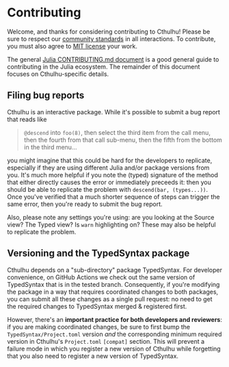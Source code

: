 # Contributing

Welcome, and thanks for considering contributing to Cthulhu! Please be sure to respect our [community standards](https://julialang.org/community/standards) in all interactions. To contribute, you must also agree to [MIT license](LICENSE.md) your work.

The general [Julia CONTRIBUTING.md document](https://github.com/JuliaLang/julia/blob/master/CONTRIBUTING.md) is a good general guide to contributing in the Julia ecosystem. The remainder of this document focuses on Cthulhu-specific details.

## Filing bug reports

Cthulhu is an interactive package. While it's possible to submit a bug report that reads like

> `@descend` into `foo(8)`, then select the third item from the call menu, then the fourth from that call sub-menu, then the fifth from the bottom in the third menu...

you might imagine that this could be hard for the developers to replicate, especially if they are using different Julia and/or package versions from you. It's much more helpful if you note the (typed) signature of the method that either directly causes the error or immediately preceeds it: then you should be able to replicate the problem with `descend(bar, (types...))`. Once you've verified that a much shorter sequence of steps can trigger the same error, then you're ready to submit the bug report.

Also, please note any settings you're using: are you looking at the Source view? The Typed view? Is `warn` highlighting on? These may also be helpful to replicate the problem.

## Versioning and the TypedSyntax package

Cthulhu depends on a "sub-directory" package TypedSyntax. For developer convenience, on GitHub Actions we check out the same version of TypedSyntax that is in the tested branch. Consequently, if you're modifying the package in a way that requires coordinated changes to both packages, you can submit all these changes as a single pull request: no need to get the required changes to TypedSyntax merged & registered first.

However, there's an **important practice for both developers and reviewers**: if you are making coordinated changes, be sure to first bump the `TypedSyntax/Project.toml` version *and* the corresponding minimum required version in Cthulhu's `Project.toml` `[compat]` section. This will prevent a failure mode in which you register a new version of Cthulhu while forgetting that you also need to register a new version of TypedSyntax.
